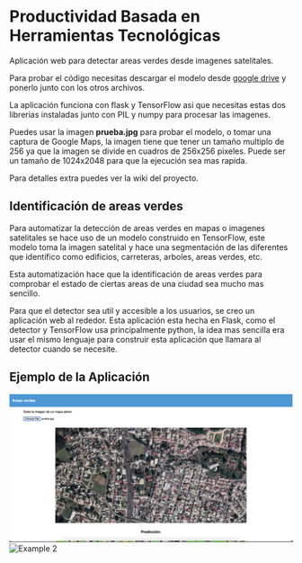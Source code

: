 # Productividad Basada en Herramientas Tecnológicas

Aplicación web para detectar areas verdes desde imagenes satelitales.

Para probar el código necesitas descargar el modelo desde [google drive](https://drive.google.com/file/d/1-TnJiLB5GeQ7pluB40vYohObznoGmsR4/view?usp=sharing) y ponerlo junto con los otros archivos.

La aplicación funciona con flask y TensorFlow asi que necesitas estas dos librerias instaladas junto con PIL y numpy para procesar las imagenes.

Puedes usar la imagen **prueba.jpg** para probar el modelo, o tomar una captura de Google Maps, la imagen tiene que tener un tamaño multiplo de 256 ya que la imagen se divide en cuadros de 256x256 pixeles. Puede ser un tamaño de 1024x2048 para que la ejecución sea mas rapida.

Para detalles extra puedes ver la wiki del proyecto.

## Identificación de areas verdes

Para automatizar la detección de areas verdes en mapas o imagenes satelitales se hace uso de un modelo construido en TensorFlow, este modelo toma la imagen satelital y hace una segmentación de las diferentes que identifico como edificios, carreteras, arboles, areas verdes, etc.

Esta automatización hace que la identificación de areas verdes para comprobar el estado de ciertas areas de una ciudad sea mucho mas sencillo.

Para que el detector sea util y accesible a los usuarios, se creo un aplicación web al rededor. Esta aplicación esta hecha en Flask, como el detector y TensorFlow usa principalmente python, la idea mas sencilla era usar el mismo lenguaje para construir esta aplicación que llamara al detector cuando se necesite.


## Ejemplo de la Aplicación

![Example 1](
https://github.com/vincent1bt/fase3-detector/blob/main/example_images/app1.png)
![Example 2](
https://github.com/vincent1bt/fase3-detector/blob/main/example_images/app2.png)

